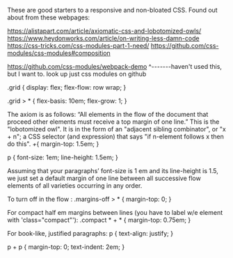 These are good starters to a responsive and non-bloated CSS.
Found out about from these webpages:

https://alistapart.com/article/axiomatic-css-and-lobotomized-owls/
https://www.heydonworks.com/article/on-writing-less-damn-code
https://css-tricks.com/css-modules-part-1-need/
https://github.com/css-modules/css-modules#composition

https://github.com/css-modules/webpack-demo
^-------haven't used this, but I want to. look up just css modules on github

.grid {
	display: flex;
	flex-flow: row wrap;
}

.grid > * {
	flex-basis: 10em;
	flex-grow: 1;
}

The axiom is as follows: “All elements in the flow of the document that proceed other elements must receive a top margin of one line.”
This is the "lobotomized owl". It is in the form of an "adjacent sibling combinator", or "x + n"; a CSS selector (and expression) that says "if n-element follows x then do this".
*+*{
    margin-top: 1.5em;
}

p {
    font-size: 1em;
    line-height: 1.5em;
}

Assuming that your paragraphs’ font-size is 1 em and its line-height is 1.5, we just set a default margin of one line between all successive flow elements of all varieties occurring in any order.

To turn off in the flow :
.margins-off > * {
	margin-top: 0;
}

For compact half em margins between lines (you have to label w/e element with 'class="compact"'):
.compact * + * {
	margin-top: 0.75em;
}

For book-like, justified paragraphs:
p {
	text-align: justify;
}

p + p {
margin-top: 0;
text-indent: 2em;
}
